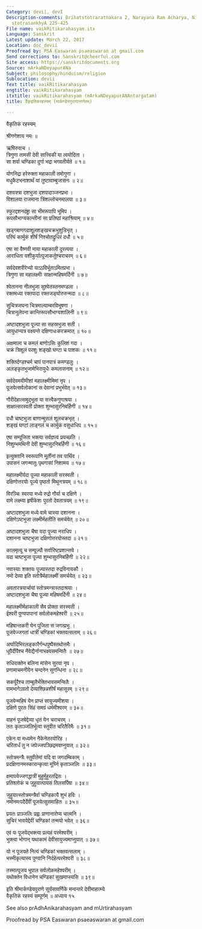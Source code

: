 ```yaml
---
Category: devii, devI
Description-comments: Brihatstotraratnakara 2, Narayana Ram Acharya, Nirnayasagar,
  stotrasankhyA 225-425
File name: vaikRitikarahasyam.itx
Language: Sanskrit
Latest update: March 22, 2017
Location: doc_devii
Proofread by: PSA Easwaran psaeaswaran at gmail.com
Send corrections to: Sanskrit@cheerful.com
Site access: https://sanskritdocuments.org
Source: mArkaNDeyapurANa
Subject: philosophy/hinduism/religion
Sublocation: devii
Text title: vaikRitikarahasyam
engtitle: vaikRitikarahasyam
itxtitle: vaikRitikarahasyam (mArkaNDeyapurANAntargatam)
title: वैकृइतिकरहस्यम् (मार्कण्डेयपुराणान्तर्गतम्)

---
```

  
 वैकृतिकं रहस्यम्   
  
श्रीगणेशाय नमः ॥  
  
ऋषिरुवाच ।  
त्रिगुणा तामसी देवी सात्त्विकी या त्वयोदिता ।  
सा शर्वा चण्डिका दुर्गा भद्रा भगवतीर्यते ॥ १॥  
  
योगनिद्रा हरेरुक्ता महाकाली तमोगुणा ।  
मधुकैटभनाशार्थं यां तुष्टावाम्बुजासनः ॥ २॥  
  
दशवक्त्रा दशभुजा दशपादाञ्जनप्रभा ।  
विशालया राजमाना त्रिंशल्लोचनमालया ॥ ३॥  
  
स्फुरद्दशनदंष्ट्रा सा भीमरूपापि भूमिप ।  
रूपसौभाग्यकान्तीनां सा प्रतिष्ठां महाश्रियाम् ॥ ४॥  
  
खड्गबाणगदाशूलशङ्खचक्रभुशुडिभृत् ।  
परिघं कार्मुकं शीर्षं निश्चोतद्रुधिरं दधौ ॥ ५॥  
  
एषा सा वैष्णवी माया महाकाली दुरत्यया ।  
आराधिता वशीकुर्यात्पूजाकर्तुश्चराचरम् ॥ ६॥  
  
सर्वदेवशरीरेभ्यो याऽऽविर्भूताऽमितप्रभा ।  
त्रिगुणा सा महालक्ष्मीः साक्षान्महिषमर्दिनी ॥ ७॥  
  
श्वेतानना नीलभुजा सुश्वेतस्तनमण्डला ।  
रक्तमध्या रक्तपादा रक्तजङ्घोरुरुन्मदा ॥ ८॥  
  
सुचित्रजघना चित्रमाल्याम्बरविभूषणा ।  
चित्रानुलेपना कान्तिरूपसौभाग्यशालिनी ॥ ९॥  
  
अष्टादशभुजा पूज्या सा सहस्रभुजा सती ।  
आयुधान्यत्र वक्ष्यन्ते दक्षिणाधःकरक्रमात् ॥ १०॥  
  
अक्षमाला च कमलं बाणोऽसिः कुलिशं गदा ।  
चक्रं त्रिशूलं परशुः शङ्खो घण्टा च पाशकः ॥ ११॥  
  
शक्तिर्दण्डश्चर्म चापं पानपात्रं कमण्डलुः ।  
अलङ्कृतभुजामेभिरायुधैः कमलासनाम् ॥ १२॥  
  
सर्वदेवमयीमीशां महालक्ष्मीमिमां नृप ।  
पूजयेत्सर्वलोकानां स देवानां प्रभुर्भवेत् ॥ १३॥  
  
गौरीदेहात्समुद्भूता या सत्त्वैकगुणाश्रया ।  
साक्षात्सरस्वती प्रोक्ता शुम्भासुरनिबर्हिणी ॥ १४॥  
  
दधौ चाष्टभुजा बाणान्मुसलं शूलचक्रभृत् ।  
शङ्खं घण्टां लाङ्गलं च कार्मुकं वसुधाधिप ॥ १५॥  
  
एषा सम्पूजिता भक्त्या सर्वज्ञत्वं प्रयच्छति ।  
निशुम्भमथिनी देवी शुम्भासुरनिबर्हिणी ॥ १६॥  
  
इत्युक्तानि स्वरूपाणि मूर्तीनां तव पार्थिव ।  
उपासनं जगन्मातुः पृथगासां निशामय ॥ १७॥  
  
महालक्ष्मीर्यदा पूज्या महाकाली सरस्वती ।  
दक्षिणोत्तरयोः पूज्ये पृष्ठतो मिथुनत्रयम् ॥ १८॥  
  
विरञ्चिः स्वरया मध्ये रुद्रो गौर्या च दक्षिणे ।  
वामे लक्ष्म्या हृषीकेशः पुरतो देवतात्रयम् ॥ १९॥  
  
अष्टादशभुजा मध्ये वामे चास्या दशानना ।  
दक्षिणेऽष्टभुजा लक्ष्मीर्महतीति समर्चयेत् ॥ २०॥  
  
अष्टादशभुजा चैषा यदा पूज्या नराधिप ।  
दशानना चाष्टभुजा दक्षिणोत्तरयोस्तदा ॥ २१॥  
  
कालमृत्यू च सम्पूज्यौ सर्वारिष्टप्रशान्तये ।  
यदा चाष्टभुजा पूज्या शुम्भासुरनिबर्हिणी ॥ २२॥  
  
नवास्याः शक्तयः पूज्यास्तदा रुद्रविनायकौ ।  
नमो देव्या इति स्तोत्रैर्महालक्ष्मीं समर्चयेत् ॥ २३॥  
  
अवतारत्रयार्चायां स्तोत्रमन्त्रास्तदाश्रयाः ।  
अष्टादशभुजा चैषा पूज्या महिषमर्दिनी ॥ २४॥  
  
महालक्ष्मीर्महाकाली सैव प्रोक्ता सरस्वती ।  
ईश्वरी पुण्यपापानां सर्वलोकमहेश्वरी ॥ २५॥  
  
महिषान्तकरी येन पूजिता स जगत्प्रभुः ।  
पूजयेज्जगतां धात्रीं चण्डिकां भक्तवत्सलाम् ॥ २६॥  
  
अर्घादिभिरलङ्कारैर्गन्धपुष्पैस्तथोत्तमैः ।  
धूपैर्दीपैश्च नैवेद्यैर्नानाभक्ष्यसमन्वितैः ॥ २७॥  
  
रुधिराक्तेन बलिना मांसेन सुरया नृप ।  
प्रणामाचमनीयेन चन्दनेन सुगन्धिना ॥ २८॥  
  
सकर्पूरैश्च ताम्बूलैर्भक्तिभावसमन्वितैः ।  
वामभागेऽग्रतो देव्याश्छिन्नशीर्षं महासुरम् ॥ २९॥  
  
पूजयेन्महिषं येन प्राप्तं सायुज्यमीशया ।  
दक्षिणे पुरतः सिंहं समग्रं धर्ममीश्वरम् ॥ ३०॥  
  
वाहनं पूजयेद्देव्या धृतं येन चराचरम् ।  
ततः कृताञ्जलिर्भूत्वा स्तुवीत चरितैरिमैः ॥ ३१॥  
  
एकेन वा मध्यमेन नैकेनेतरयोरिह ।  
चरितार्धं तु न जपेज्जपञ्छिद्रमवाप्नुयात् ॥ ३२॥  
  
स्तोत्रमन्त्रैः स्तुवीतेमां यदि वा जगदम्बिकाम् ।  
प्रदक्षिणानमस्कारान्कृत्वा मूर्घ्नि कृताञ्जलिः ॥ ३३॥  
  
क्षमापयेज्जगद्धात्रीं मुहुर्मुहुरतद्रितः ।  
प्रतिश्लोकं च जुहुयात्पायसं तिलसर्पिषा ॥ ३४॥  
  
जुहुयात्स्तोत्रमन्त्रैर्वा चण्डिकायै शुभं हविः ।  
नमोनमःपदैर्देवीं पूजयेत्सुसमाहितः ॥ ३५॥  
  
प्रयतः प्राञ्जलिः प्रह्वः प्राणानारोप्य चात्मनि ।  
सुचिरं भावयेद्देवीं चण्डिकां तन्मयो भवेत् ॥ ३६॥  
  
एवं यः पूजयेद्भक्त्या प्रत्यहं परमेश्वरीम् ।  
भुक्त्वा भोगान् यथाकामं देवीसायुज्यमाप्नुयात् ॥ ३७॥  
  
यो न पूजयते नित्यं चण्डिकां भक्तवत्सलाम् ।  
भस्मीकृत्यास्य पुण्यानि निर्दहेत्परमेश्वरी ॥ ३८॥  
  
तस्मात्पूजय भूपाल सर्वलोकमहेश्वरीम् ।  
यथोक्तेन विधानेन चण्डिकां सुखमाप्स्यसि ॥ ३९॥  
  
इति श्रीमार्कण्डेयपुराणे सूर्यसावर्णिके मन्वन्तरे देवीमाहात्म्ये  
वैकृतिकं रहस्यं सम्पूर्णम् ॥ अध्याय १५  
  
See also prAdhAnikarahasyam and mUrtirahasyam  
  
Proofread by PSA Easwaran psaeaswaran at gmail.com  
  
